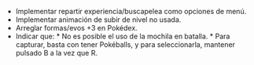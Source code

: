 - Implementar repartir experiencia/buscapelea como opciones de menú.
- Implementar animación de subir de nivel no usada.
- Arreglar formas/evos +3 en Pokédex.
- Indicar que: * No es posible el uso de la mochila en batalla.
               * Para capturar, basta con tener Pokéballs, y para seleccionarla, mantener pulsado B a la vez que R.
